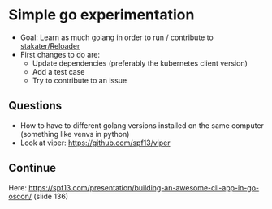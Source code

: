 # Simple go experimentation
* Goal: Learn as much golang in order to run / contribute to [stakater/Reloader](https://github.com/stakater/Reloader)
* First changes to do are:
    * Update dependencies (preferably the kubernetes client version)
    * Add a test case
    * Try to contribute to an issue

## Questions
* How to have to different golang versions installed on the same computer (something like venvs in python)
* Look at viper: https://github.com/spf13/viper

## Continue
Here: https://spf13.com/presentation/building-an-awesome-cli-app-in-go-oscon/ (slide 136)
